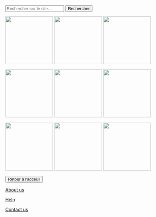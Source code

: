 <html lang="fr">
    <head>
        <meta charset="utf-8">
        <title>GifMignon/About_us</title>
    </head>

  <body>
    <form role="search">
  <div>
    <input type="search" id="maRecherche" name="q"
     placeholder="Rechercher sur le site…"
     aria-label="Rechercher parmi le contenu du site">
    <button>Rechercher</button>
  </div>
</form><img class="project-pic" src="https://data.photofunky.net/output/image/e/b/c/c/ebcc2e/photofunky.gif" style="width: 150px;" />
<img class="project-pic" src="https://lh3.googleusercontent.com/proxy/yofAII5mRvMyG7wdeik6_me_4N9dKZR4Hjd_-gFUFHSPUxZl7IhCxrntK2BWQU5M2kWUlFT97RHqD2REeZkbXNl7eb6Eq-85Cwxng6ySOMsF" style="width: 150px;" />
<img class="project-pic" src="https://i.pinimg.com/originals/69/38/bb/6938bbfa836dc4224222da9b619fca0d.gif" style="width: 150px;" />
<p></p>
<img class="project-pic" src="https://lh3.googleusercontent.com/proxy/gY13Kx0Kl0CdasjWGZnM6CgpjQguTudxNAOBl0gXIiAd71m34b9NoMKZH2stAZZncFXTRd3ZsOo7smvhc_kYaaQKQsROg6Nyko4VqM5j" style="width: 150px;" />
<img class="project-pic" src="https://i.pinimg.com/originals/75/55/27/7555277454ce34891ff978acbebeedf4.gif" style="width: 150px;" />
<img class="project-pic" src="https://data.photofunky.net/output/image/c/a/2/a/ca2abf/photofunky.gif" style="width: 150px;" />
<p></p>
<img class="project-pic" src="https://tenor.com/view/hug-love-hi-bye-cat-gif-5848836" style="width: 150px;" />
<img class="project-pic" src="https://i.pinimg.com/originals/2c/f3/17/2cf3176042c56694b072884eeafb803b.gif" style="width: 150px;" />
<img class="project-pic" src="http://static.mmzstatic.com/wp-content/uploads/2014/03/myope-chat.gif" style="width: 150px;" />
<p></p>
<p></p>
    <button><a href="https://nsi-team.github.io/GIF_mignon/">Retour à l'acceuil</a></button>
    <p> </p>
    <a href="https://nsi-team.github.io/About_us/">About us</a>
    <p></p>
    <a href="https://nsi-team.github.io/Help/">Help</a>
    <p></p>
    <a href="https://nsi-team.github.io/Contact_Us/">Contact us</a>

